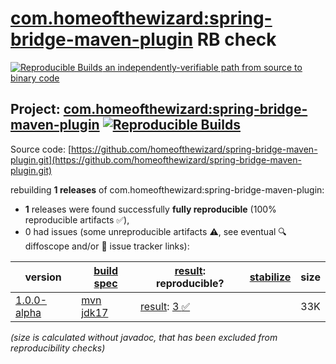 [com.homeofthewizard:spring-bridge-maven-plugin](https://central.sonatype.com/artifact/com.homeofthewizard/spring-bridge-maven-plugin/versions) RB check
=======

[![Reproducible Builds](https://reproducible-builds.org/images/logos/rb.svg) an independently-verifiable path from source to binary code](https://reproducible-builds.org/)

## Project: [com.homeofthewizard:spring-bridge-maven-plugin](https://central.sonatype.com/artifact/com.homeofthewizard/spring-bridge-maven-plugin/versions) [![Reproducible Builds](https://img.shields.io/endpoint?url=https://raw.githubusercontent.com/jvm-repo-rebuild/reproducible-central/master/content/com/homeofthewizard/spring-bridge-maven-plugin/badge.json)](https://github.com/jvm-repo-rebuild/reproducible-central/blob/master/content/com/homeofthewizard/spring-bridge-maven-plugin/README.md)

Source code: [https://github.com/homeofthewizard/spring-bridge-maven-plugin.git](https://github.com/homeofthewizard/spring-bridge-maven-plugin.git)

rebuilding **1 releases** of com.homeofthewizard:spring-bridge-maven-plugin:
- **1** releases were found successfully **fully reproducible** (100% reproducible artifacts :white_check_mark:),
- 0 had issues (some unreproducible artifacts :warning:, see eventual :mag: diffoscope and/or :memo: issue tracker links):

| version | [build spec](/BUILDSPEC.md) | [result](https://reproducible-builds.org/docs/jvm/): reproducible? | [stabilize](https://github.com/google/oss-rebuild/blob/main/cmd/stabilize/README.md) | size |
| -- | --------- | ------ | ------ | -- |
| [1.0.0-alpha](https://central.sonatype.com/artifact/com.homeofthewizard/spring-bridge-maven-plugin/1.0.0-alpha/pom) | [mvn jdk17](spring-bridge-maven-plugin-1.0.0-alpha.buildspec) | [result](spring-bridge-maven-plugin-1.0.0-alpha.buildinfo): [3 :white_check_mark: ](spring-bridge-maven-plugin-1.0.0-alpha.buildcompare) | | 33K |

<i>(size is calculated without javadoc, that has been excluded from reproducibility checks)</i>
